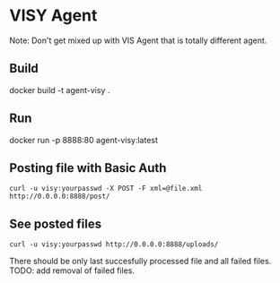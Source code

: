 # VISY Agent

Note: Don't get mixed up with VIS Agent that is totally different agent.

## Build
docker build -t agent-visy .

## Run
docker run -p 8888:80 agent-visy:latest

## Posting file with Basic Auth
```
curl -u visy:yourpasswd -X POST -F xml=@file.xml http://0.0.0.0:8888/post/
```

## See posted files

```
curl -u visy:yourpasswd http://0.0.0.0:8888/uploads/
```
There should be only last succesfully processed file and all failed files.
TODO: add removal of failed files.

